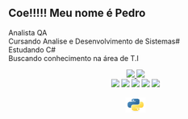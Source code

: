 <h2>Coe!!!!! Meu nome é Pedro</h2>

 Analista QA </br>
 Cursando Analise e Desenvolvimento de Sistemas# </br> Estudando C# </br>
 Buscando conhecimento na área de T.I </br>

<div align="center">
  <a href="https://github.com/felpscybernet">
  <img height="180em" src="https://github-readme-stats.vercel.app/api?username=felpscybernet&show_icons=true&theme=dark&include_all_commits=true&count_private=true"/>
  <img height="180em" src="https://github-readme-stats.vercel.app/api/top-langs/?username=felpscybernet&layout=compact&langs_count=7&theme=dark"/>
   <br>
  <div>
  <a href="https://www.youtube.com/channel/UCjUqZ5VWG2b4eKgIVdQvAlg" target="_blank"><img src="https://img.shields.io/badge/YouTube-FF0000?style=for-the-badge&logo=youtube&logoColor=white" target="_blank"></a>
  <a href="https://www.instagram.com/felpscybersecurity/" target="_blank"><img src="https://img.shields.io/badge/-Instagram-%23E4405F?style=for-the-badge&logo=instagram&logoColor=white" target="_blank"></a>
 <a href="felpscybersecurity#4319" target="_blank"><img src="https://img.shields.io/badge/Discord-7289DA?style=for-the-badge&logo=discord&logoColor=white" target="_blank"></a> 
  <a href = "filipesantosaraujo34@gmail.com"><img src="https://img.shields.io/badge/-Gmail-%23333?style=for-the-badge&logo=gmail&logoColor=white" target="_blank"></a>
  <a href="https://www.linkedin.com/in/filipe-santos-araujo-1b809b21a/" target="_blank"><img src="https://img.shields.io/badge/-LinkedIn-%230077B5?style=for-the-badge&logo=linkedin&logoColor=white" target="_blank"></a>
  </div>  
    <div style="display: inline_block"><br>
       <img align="center" alt="felps-Python" height="30" width="40" src="https://raw.githubusercontent.com/devicons/devicon/master/icons/python/python-original.svg">
    </div>
